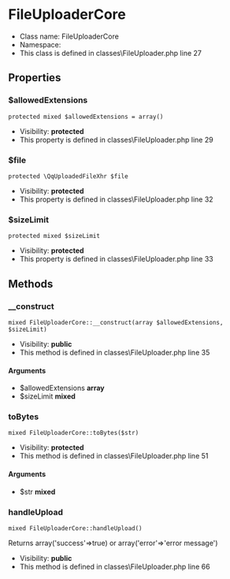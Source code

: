 FileUploaderCore
===============






* Class name: FileUploaderCore
* Namespace: 
* This class is defined in classes\FileUploader.php line 27





Properties
----------


### $allowedExtensions

    protected mixed $allowedExtensions = array()





* Visibility: **protected**
* This property is defined in classes\FileUploader.php line 29


### $file

    protected \QqUploadedFileXhr $file





* Visibility: **protected**
* This property is defined in classes\FileUploader.php line 32


### $sizeLimit

    protected mixed $sizeLimit





* Visibility: **protected**
* This property is defined in classes\FileUploader.php line 33


Methods
-------


### __construct

    mixed FileUploaderCore::__construct(array $allowedExtensions, $sizeLimit)





* Visibility: **public**
* This method is defined in classes\FileUploader.php line 35


#### Arguments
* $allowedExtensions **array**
* $sizeLimit **mixed**



### toBytes

    mixed FileUploaderCore::toBytes($str)





* Visibility: **protected**
* This method is defined in classes\FileUploader.php line 51


#### Arguments
* $str **mixed**



### handleUpload

    mixed FileUploaderCore::handleUpload()

Returns array('success'=>true) or array('error'=>'error message')



* Visibility: **public**
* This method is defined in classes\FileUploader.php line 66



